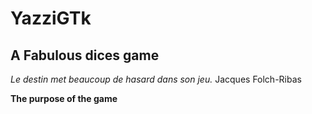 # YazziGTk
## A Fabulous dices game

_Le destin met beaucoup de hasard dans son jeu._
                          Jacques Folch-Ribas
                          
                          
__The purpose of the game__


